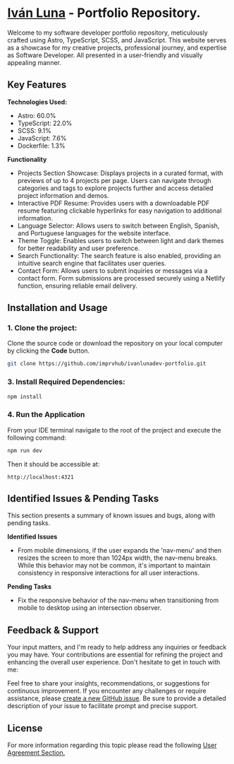 # [Iván Luna](https://ivanluna.dev/) -  Portfolio Repository.

Welcome to my software developer portfolio repository, meticulously crafted using Astro, TypeScript, SCSS, and JavaScript. This website serves as a showcase for my creative projects, professional journey, and expertise as Software Developer. All presented in a user-friendly and visually appealing manner.

## Key Features

**Technologies Used:**

- Astro: 60.0%
- TypeScript: 22.0%
- SCSS: 9.1%
- JavaScript: 7.6%
- Dockerfile: 1.3%
  
**Functionality**

- Projects Section Showcase: Displays projects in a curated format, with previews of up to 4 projects per page. Users can navigate through categories and tags to explore projects further and access detailed project information and demos.
- Interactive PDF Resume: Provides users with a downloadable PDF resume featuring clickable hyperlinks for easy navigation to additional information.
- Language Selector: Allows users to switch between English, Spanish, and Portuguese languages for the website interface.
- Theme Toggle: Enables users to switch between light and dark themes for better readability and user preference.
- Search Functionality: The search feature is also enabled, providing an intuitive search engine that facilitates user queries.
- Contact Form: Allows users to submit inquiries or messages via a contact form. Form submissions are processed securely using a Netlify function, ensuring reliable email delivery.

## Installation and Usage

### 1. Clone the project:
Clone the source code or download the repository on your local computer by clicking the **Code** button.

``` bash
git clone https://github.com/imprvhub/ivanlunadev-portfolio.git
```

### 3. Install Required Dependencies:

``` bash
npm install
```

### 4. Run the Application
From your IDE terminal navigate to the root of the project and execute the following command:
``` bash
npm run dev
```
Then it should be accessible at:
```
http://localhost:4321
```

## Identified Issues & Pending Tasks
This section presents a summary of known issues and bugs, along with pending tasks.

**Identified Issues**

- From mobile dimensions, if the user expands the 'nav-menu' and then resizes the screen to more than 1024px width, the nav-menu breaks. While this behavior may not be common, it's important to maintain consistency in responsive interactions for all user interactions.


**Pending Tasks**

- Fix the responsive behavior of the nav-menu when transitioning from mobile to desktop using an intersection observer.

## Feedback & Support
Your input matters, and I'm ready to help address any inquiries or feedback you may have. Your contributions are essential for refining the project and enhancing the overall user experience. Don't hesitate to get in touch with me:

Feel free to share your insights, recommendations, or suggestions for continuous improvement. If you encounter any challenges or require assistance, please [create a new GitHub issue](https://github.com/imprvhub/ivanlunadev-portfolio/issues/new). Be sure to provide a detailed description of your issue to facilitate prompt and precise support.

## License
For more information regarding this topic please read the following [User Agreement Section.](https://ivanluna.dev/user-agreement/)
